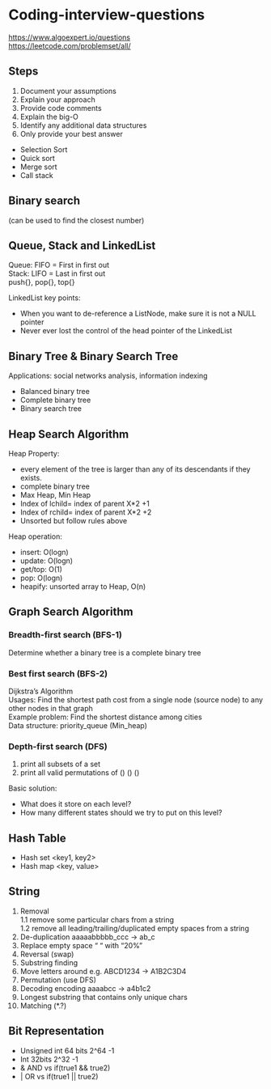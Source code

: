 # Coding-interview-questions
https://www.algoexpert.io/questions  
https://leetcode.com/problemset/all/

## Steps
1. Document your assumptions
2. Explain your approach
3. Provide code comments
4. Explain the big-O
5. Identify any additional data structures
6. Only provide your best answer

- Selection Sort
- Quick sort
- Merge sort
- Call stack
## Binary search 
(can be used to find the closest number)

## Queue, Stack and LinkedList  
Queue: FIFO = First in first out  
Stack: LIFO = Last in first out  
push{}, pop{}, top{}

LinkedList key points:
- When you want to de-reference a ListNode, make sure it is not a NULL pointer
- Never ever lost the control of the head pointer of the LinkedList

## Binary Tree & Binary Search Tree  
Applications: social networks analysis, information indexing

- Balanced binary tree
- Complete binary tree
- Binary search tree

## Heap Search Algorithm  

Heap Property:  
- every element of the tree is larger than any of its descendants if they exists.
- complete binary tree
- Max Heap, Min Heap
- Index of lchild= index of parent X*2 +1
- Index of rchild= index of parent X*2 +2
- Unsorted but follow rules above  

Heap operation:
- insert: O(logn)
- update: O(logn)
- get/top: O(1)
- pop: O(logn)
- heapify: unsorted array to Heap, O(n)

## Graph Search Algorithm   
### Breadth-first search (BFS-1)
Determine whether a binary tree is a complete binary tree
### Best first search (BFS-2)
Dijkstra’s Algorithm  
Usages: Find the shortest path cost from a single node (source node) to any other nodes in that graph  
Example problem: Find the shortest distance among cities  
Data structure: priority_queue (Min_heap)
### Depth-first search (DFS)
1. print all subsets of a set
2. print all valid permutations of () () ()

Basic solution:
- What does it store on each level?
- How many different states should we try to put on this level?
## Hash Table
- Hash set <key1, key2>
- Hash map <key, value>

## String
1. Removal  
    1.1 remove some particular chars from a string  
	  1.2 remove all leading/trailing/duplicated empty spaces from a string
2. De-duplication     aaaaabbbbb_ccc → ab_c
3. Replace empty space  “ “ with “20%”
4. Reversal (swap)  
5. Substring finding  
6. Move letters around e.g. ABCD1234 → A1B2C3D4
7. Permutation (use DFS)
8. Decoding encoding   aaaabcc → a4b1c2
9. Longest substring that contains only unique chars
10. Matching (*.?)
## Bit Representation
- Unsigned int 64 bits	2^64 -1  
- Int 32bits		2^32 -1
- & AND vs if(true1 && true2)
- | OR  vs if(true1 || true2) 
